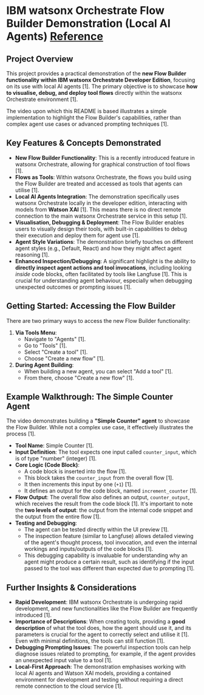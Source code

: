 # IBM watsonx Orchestrate Flow Builder Demonstration (Local AI Agents) [Reference](https://www.youtube.com/watch?v=kv0PIsVWtmA)

## Project Overview

This project provides a practical demonstration of the **new Flow Builder functionality within IBM watsonx Orchestrate Developer Edition**, focusing on its use with local AI agents [1]. The primary objective is to showcase **how to visualise, debug, and deploy tool flows** directly within the watsonx Orchestrate environment [1].

The video upon which this README is based illustrates a simple implementation to highlight the Flow Builder's capabilities, rather than complex agent use cases or advanced prompting techniques [1].

## Key Features & Concepts Demonstrated

*   **New Flow Builder Functionality**: This is a recently introduced feature in watsonx Orchestrate, allowing for graphical construction of tool flows [1].
*   **Flows as Tools**: Within watsonx Orchestrate, the flows you build using the Flow Builder are treated and accessed as tools that agents can utilise [1].
*   **Local AI Agents Integration**: The demonstration specifically uses watsonx Orchestrate locally in the developer edition, interacting with models from **Watson XAI** [1]. This means there is no direct remote connection to the main watsonx Orchestrate service in this setup [1].
*   **Visualisation, Debugging & Deployment**: The Flow Builder enables users to visually design their tools, with built-in capabilities to debug their execution and deploy them for agent use [1].
*   **Agent Style Variations**: The demonstration briefly touches on different agent styles (e.g., Default, React) and how they might affect agent reasoning [1].
*   **Enhanced Inspection/Debugging**: A significant highlight is the ability to **directly inspect agent actions and tool invocations**, including looking *inside* code blocks, often facilitated by tools like Langfuse [1]. This is crucial for understanding agent behaviour, especially when debugging unexpected outcomes or prompting issues [1].

## Getting Started: Accessing the Flow Builder

There are two primary ways to access the new Flow Builder functionality:

1.  **Via Tools Menu**:
    *   Navigate to "Agents" [1].
    *   Go to "Tools" [1].
    *   Select "Create a tool" [1].
    *   Choose "Create a new flow" [1].
2.  **During Agent Building**:
    *   When building a new agent, you can select "Add a tool" [1].
    *   From there, choose "Create a new flow" [1].

## Example Walkthrough: The Simple Counter Agent

The video demonstrates building a **"Simple Counter" agent** to showcase the Flow Builder. While not a complex use case, it effectively illustrates the process [1].

*   **Tool Name**: Simple Counter [1].
*   **Input Definition**: The tool expects one input called `counter_input`, which is of type "number" (integer) [1].
*   **Core Logic (Code Block)**:
    *   A code block is inserted into the flow [1].
    *   This block takes the `counter_input` from the overall flow [1].
    *   It then increments this input by one (`+1`) [1].
    *   It defines an output for the code block, named `increment_counter` [1].
*   **Flow Output**: The overall flow also defines an output, `counter_output`, which receives the result from the code block [1]. It's important to note the **two levels of output**: the output from the internal code snippet and the output from the entire flow [1].
*   **Testing and Debugging**:
    *   The agent can be tested directly within the UI preview [1].
    *   The inspection feature (similar to Langfuse) allows detailed viewing of the agent's thought process, tool invocation, and even the internal workings and inputs/outputs of the code blocks [1].
    *   This debugging capability is invaluable for understanding why an agent might produce a certain result, such as identifying if the input passed to the tool was different than expected due to prompting [1].

## Further Insights & Considerations

*   **Rapid Development**: IBM watsonx Orchestrate is undergoing rapid development, and new functionalities like the Flow Builder are frequently introduced [1].
*   **Importance of Descriptions**: When creating tools, providing a **good description** of what the tool does, how the agent should use it, and its parameters is crucial for the agent to correctly select and utilise it [1]. Even with minimal definitions, the tools can still function [1].
*   **Debugging Prompting Issues**: The powerful inspection tools can help diagnose issues related to prompting, for example, if the agent provides an unexpected input value to a tool [1].
*   **Local-First Approach**: The demonstration emphasises working with local AI agents and Watson XAI models, providing a contained environment for development and testing without requiring a direct remote connection to the cloud service [1].
